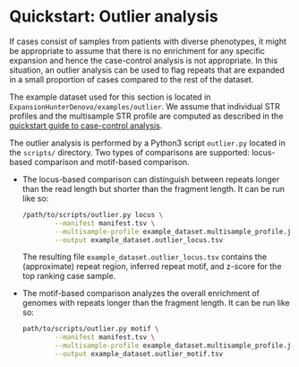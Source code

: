 # Quickstart: Outlier analysis

If cases consist of samples from patients with diverse phenotypes, it might be
appropriate to assume that there is no enrichment for any specific expansion
and hence the case-control analysis is not appropriate. In this situation, an
outlier analysis can be used to flag repeats that are expanded in a small
proportion of cases compared to the rest of the dataset.

The example dataset used for this section is located in
`ExpansionHunterDenovo/examples/outlier`. We assume that individual STR
profiles and the multisample STR profile are computed as described in the
[quickstart guide to case-control analysis](03_Case_control_quickstart.md).

The outlier analysis is performed by a Python3 script `outlier.py` located
in the `scripts/` directory. Two types of comparisons are supported:
locus-based comparison and motif-based comparison.

- The locus-based comparison can distinguish between repeats longer
than the read length but shorter than the fragment length. It can be
run like so:

    ```bash
    /path/to/scripts/outlier.py locus \
            --manifest manifest.tsv \
            --multisample-profile example_dataset.multisample_profile.json \
            --output example_dataset.outlier_locus.tsv
    ```

  The resulting file `example_dataset.outlier_locus.tsv` contains the
  (approximate) repeat region, inferred repeat motif, and z-score for the
  top ranking case sample.

- The motif-based comparison analyzes the overall enrichment of
genomes with repeats longer than the fragment length. It can be run like so:

    ```bash
    path/to/scripts/outlier.py motif \
            --manifest manifest.tsv \
            --multisample-profile example_dataset.multisample_profile.json \
            --output example_dataset.outlier_motif.tsv
    ```
